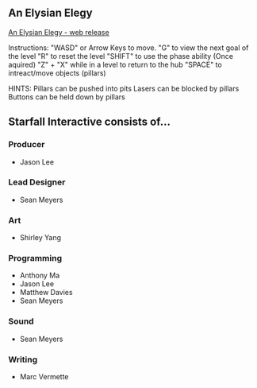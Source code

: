## An Elysian Elegy

[An Elysian Elegy - web release](/releases/techdemo/index.html)

Instructions:
    "WASD" or Arrow Keys to move.
    "G" to view the next goal of the level
    "R" to reset the level
    "SHIFT" to use the phase ability (Once aquired)
    "Z" + "X" while in a level to return to the hub 
    "SPACE" to intreact/move objects (pillars)

HINTS:
    Pillars can be pushed into pits
    Lasers can be blocked by pillars
    Buttons can be held down by pillars
## Starfall Interactive consists of...

### Producer
- Jason Lee

### Lead Designer
- Sean Meyers

### Art
- Shirley Yang

### Programming
- Anthony Ma
- Jason Lee
- Matthew Davies
- Sean Meyers

### Sound
- Sean Meyers

### Writing
- Marc Vermette


